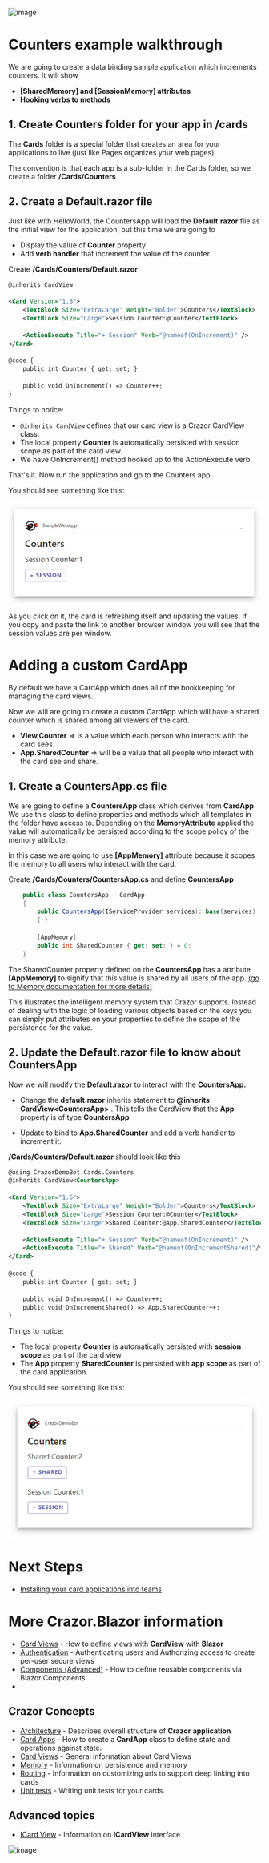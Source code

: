 

![image](https://user-images.githubusercontent.com/17789481/197238565-e3f895d0-6def-4d41-aba2-721d5432b1ef.png)


# Counters example walkthrough

We are going to create a data binding sample application which increments counters. It will show

* **[SharedMemory] and [SessionMemory] attributes**
* **Hooking verbs to methods**

## 1. Create Counters folder for your app in /cards

The **Cards** folder is a special folder that creates an area for your applications to live (just like Pages organizes your web pages). 

The convention is that each app is a sub-folder in the Cards folder, so we create a folder **/Cards/Counters**

## 2. Create a Default.razor file

Just like with HelloWorld, the CountersApp will load the **Default.razor** file as the initial view for the application, but this time we are going to 

* Display the value of **Counter**  property
* Add **verb handler** that increment the value of the counter.

Create **/Cards/Counters/Default.razor**

```xml
@inherits CardView

<Card Version="1.5">
    <TextBlock Size="ExtraLarge" Weight="Bolder">Counters</TextBlock>
    <TextBlock Size="Large">Session Counter:@Counter</TextBlock>

    <ActionExecute Title="+ Session" Verb="@nameof(OnIncrement)" />
</Card>

@code {
    public int Counter { get; set; }

    public void OnIncrement() => Counter++;
}
```

Things to notice:

* ```@inherits CardView``` defines that our card view is a Crazor CardView class.
* The local property **Counter** is automatically persisted with session scope as part of the card view. 
* We have OnIncrement() method hooked up to the ActionExecute verb.  

That's it.  Now run the application and go to the Counters app.

You should see something like this:

![image-20221115162303805](../assets/image-20221115162303805.png)

As you click on it, the card is refreshing itself and updating the values.  If you copy and paste the link to another browser window you will see that the session values are per window.

# Adding a custom CardApp 

By default we have a CardApp which does all of the bookkeeping for managing the card views. 

Now we will are going to create a custom CardApp which will have a shared counter which is shared among all viewers of the card.

* **View.Counter** => Is a value which each person who interacts with the card sees.
* **App.SharedCounter** => will be a value that all people who interact with the card see and share.

## 1. Create a CountersApp.cs file

We are going to define a **CountersApp** class which derives from **CardApp**.  We use this class to define properties and methods which all templates in the folder have access to. Depending on the **MemoryAttribute** applied the value will automatically be persisted according to the scope policy of the memory attribute.

In this case we are going to use **[AppMemory]** attribute because it scopes the memory to all users who interact with the card.

Create  **/Cards/Counters/CountersApp.cs** and define **CountersApp**

```C#
    public class CountersApp : CardApp
    {
        public CountersApp(IServiceProvider services): base(services)
        { }

        [AppMemory]
        public int SharedCounter { get; set; } = 0;
    }
```

The SharedCounter property defined on the **CountersApp** has a attribute **[AppMemory]** to signify that this value is shared by all users of the app. [(go to Memory documentation for more details)](/docs/Memory.md)

This illustrates the intelligent memory system that Crazor supports. Instead of dealing with the logic of loading various objects based on the keys you can simply put attributes on your properties to define the scope of the persistence for the value.

## 2. Update the Default.razor file to know about CountersApp

Now we will modify the **Default.razor** to interact with the **CountersApp.**

* Change the **default.razor** inherits statement to **@inherits CardView&lt;CountersApp&gt;** .  This tells the CardView that the **App** property is of type **CountersApp**

* Update to bind to **App.SharedCounter** and add a verb handler to increment it.

**/Cards/Counters/Default.razor** should look like this

```xml
@using CrazorDemoBot.Cards.Counters
@inherits CardView<CountersApp>

<Card Version="1.5">
    <TextBlock Size="ExtraLarge" Weight="Bolder">Counters</TextBlock>
    <TextBlock Size="Large">Session Counter:@Counter</TextBlock>
    <TextBlock Size="Large">Shared Counter:@App.SharedCounter</TextBlock>
    
    <ActionExecute Title="+ Session" Verb="@nameof(OnIncrement)" />
	<ActionExecute Title="+ Shared" Verb="@nameof(OnIncrementShared)"/>
</Card>

@code {
    public int Counter { get; set; }

    public void OnIncrement() => Counter++;
    public void OnIncrementShared() => App.SharedCounter++;
}
```

Things to notice:

* The local property **Counter** is automatically persisted with **session scope** as part of the card view. 
* The **App** property **SharedCounter** is persisted with **app scope** as part of the card application.

You should see something like this:

![image-20221103120318266](../assets/image-20221103120318266.png)

# Next Steps
* [Installing your card applications into teams](../Teams.md) 

# More Crazor.Blazor information

* [Card Views](CardView.md) - How to define views with **CardView** with **Blazor**
* [Authentication](../Authentication.md) - Authenticating users and Authorizing access to create per-user secure views
* [Components (Advanced)](Components.md) - How to define reusable components via Blazor Components
* 
## Crazor Concepts

* [Architecture](docs/Architecture.md) - Describes overall structure of  **Crazor** **application**
* [Card Apps](docs/CardApp.md) - How to create a **CardApp** class to define state and operations against state.
* [Card Views](docs/CardView.md) - General information about Card Views
* [Memory](docs/Memory.md) - Information on persistence and memory 
* [Routing](docs/RoutingCards.md) - Information on customizing urls to support deep linking into cards
* [Unit tests](docs/UnitTests.md) - Writing unit tests for your cards.

## Advanced topics

* [ICard View](docs/ICardView.md) - Information on **ICardView** interface


![image](https://user-images.githubusercontent.com/17789481/197365048-6a74c3d5-85cd-4c04-a07a-eef2a46e0ddf.png)

